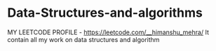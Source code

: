 # Data-Structures-and-algorithms
MY LEETCODE PROFILE - https://leetcode.com/__himanshu_mehra/
It contain all my work on data structures and algorithm
